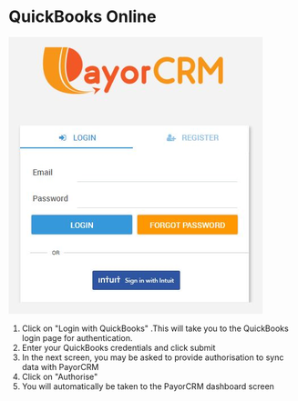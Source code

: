 # QuickBooks Online



![](../.gitbook/assets/pcm-login.JPG)

1. Click on "Login with QuickBooks" .This will take you to the QuickBooks login page for authentication.
2. Enter your QuickBooks credentials and click submit
3. In the next screen, you may be asked to provide authorisation to sync data with PayorCRM
4. Click on "Authorise"
5. You will automatically be taken to the PayorCRM dashboard screen

